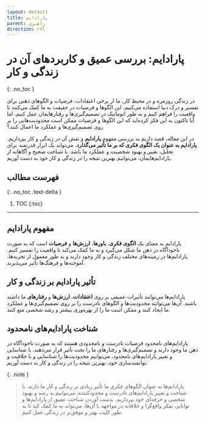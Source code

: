 ```yaml
---
layout: default
title: پارادایم
parent: راهبری
direction: rtl
---
```


# پارادایم: بررسی عمیق و کاربردهای آن در زندگی و کار
{: .no_toc }

در زندگی روزمره و در محیط کار، ما از برخی اعتقادات، فرضیات و الگوهای ذهنی برای تفسیر و درک دنیا استفاده می‌کنیم. این الگوها و فرضیات در حقیقت به ما کمک می‌کنند تا واقعیت را فراهم کنیم و به طور اتوماتیک در تصمیم‌گیری‌ها و رفتارهایمان عمل کنیم. اما آیا تاکنون به این فکر کرده‌اید که این الگوها و فرضیات ممکن است محدودیت‌هایی را بر روی تصمیم‌گیری‌ها و عملکرد ما اعمال کنند؟

در این مقاله، قصد داریم به بررسی مفهوم **پارادایم** و نقش آن در زندگی و کار بپردازیم. **پارادایم به عنوان یک الگوی فکری که بر ما تأثیر می‌گذارد**، می‌تواند یک ابزار قدرتمند برای تحلیل، تغییر و بهبود شخصیت و عملکرد ما باشد. با شناخت صحیح و آگاهانه از پارادایم‌هایمان، می‌توانیم بهترین نتیجه را در زندگی و کار خود به دست آوریم.

## فهرست مطالب
{: .no_toc .text-delta }

1. TOC
{:toc}

---

## مفهوم پارادایم
پارادایم به معنای یک **الگوی فکری**، **باورها**، **ارزش‌ها** و **فرضیات** است که به صورت ناخودآگاه در ذهن ما شکل می‌گیرد و به ما کمک می‌کند تا واقعیت را تفسیر کنیم. پارادایم‌ها در زمینه‌های مختلف زندگی و کار وجود دارند و به طور معمول از تجربه‌ها، آموخته‌ها و فرهنگ‌ها تأثیر می‌پذیرند.

## تأثیر پارادایم بر زندگی و کار
پارادایم‌ها می‌توانند تأثیرات عمیقی بر روی **اعتقادات**، **ارزش‌ها** و **رفتارهای** ما داشته باشند. آن‌ها می‌توانند محدودیت‌ها و الگوهای نادرست را بر روی تصمیم‌گیری‌ها و عملکرد ما ایجاد کنند و ممکن است ما را از بهره‌وری بیشتر و رشد شخصی منع کنند.

## شناخت پارادایم‌های نامحدود
پارادایم‌های نامحدود فرضیات نادرست و نامحدودی هستند که به صورت ناخودآگاه در ذهن ما وجود دارند و تصمیم‌گیری‌ها و رفتارهای ما را تحت تأثیر قرار می‌دهند. با شناسایی و تغییر پارادایم‌های نامحدود، می‌توانیم محدودیت‌ها را شناسایی و با خلاقیت و توانمندسازی خود، بهترین نتیجه را در زندگی و کار به دست آوریم.

{: .note }
> پارادایم‌ها به عنوان الگوهای فکری ما تأثیر زیادی بر زندگی و کار ما دارند. با شناخت و تغییر پارادایم‌های نادرست و محدودکننده، می‌توانیم به رشد و بهبود شخصی و حرفه‌ای خود بپردازیم. بدست آوردن شناخت عمیق از پارادایم‌ها و توانایی تفکر واقع‌گرا و خلاقانه در مواجهه با آن‌ها، می‌تواند به ما کمک کند تا به طور کلیت بهتر و موفق‌تر در زندگی عمل کنیم.
